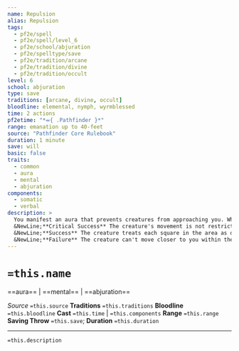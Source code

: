 ```yaml
---
name: Repulsion
alias: Repulsion
tags:
  - pf2e/spell
  - pf2e/spell/level_6
  - pf2e/school/abjuration
  - pf2e/spelltype/save
  - pf2e/tradition/arcane
  - pf2e/tradition/divine
  - pf2e/tradition/occult
level: 6
school: abjuration
type: save
traditions: [arcane, divine, occult]
bloodline: elemental, nymph, wyrmblessed
time: 2 actions
pf2etime: "*⬺{ .Pathfinder }*"
range: emanation up to 40-feet
source: "Pathfinder Core Rulebook"
duration: 1 minute
save: will
basic: false
traits:
  - common
  - aura
  - mental
  - abjuration
components:
  - somatic
  - verbal
description: >
  You manifest an aura that prevents creatures from approaching you. When casting the spell, you can make the area any radius you choose, up to 40 feet. A creature must attempt a Will save if it's within the area when you cast the spell or as soon as it enters the area while the spell is in effect. Once a creature has attempted the save, it uses the same result for that casting of repulsion. Any restrictions on a creature's movement apply only if it voluntarily moves toward you. For example, if you move closer to a creature, it doesn't then need to move away.
  &NewLine;**Critical Success** The creature's movement is not restricted.
  &NewLine;**Success** The creature treats each square in the area as difficult terrain when moving closer to you.
  &NewLine;**Failure** The creature can't move closer to you within the area.
---
```

# `=this.name`
==aura== | ==mental== | ==abjuration==

*Source* `=this.source`
**Traditions** `=this.traditions`
**Bloodline** `=this.bloodline`
**Cast** `=this.time` | `=this.components`
**Range** `=this.range`
**Saving Throw** `=this.save`; **Duration** `=this.duration`

***
`=this.description`